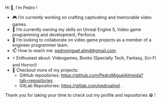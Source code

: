 Hi 👋, I'm Pedro !

- 🎮 I’m currently working on crafting captivating and memorable video games.
- 🌱 I’m currently owning my skills on Unreal Engine 5, Video game programming and development, Perforce.
- 🤝 I’m looking to collaborate on video game projects as a member of a engineer programmer team.
- 📫 How to reach me: pedromiguel.almd@gmail.com.
- ⚡ Enthusiast about: Videogames, Books (Specially Tech, Fantasy, Sci-Fi and Horror)!
- 🔭 Checkout more of my projects:
    - GitHub repositories: https://github.com/PedroMiguelAlmeida?tab=repositories .
    - GitLab Repositories: https://gitlab.com/pedroalmd . 

Thank you for taking your time to check out my profile and repositories 😁 !
